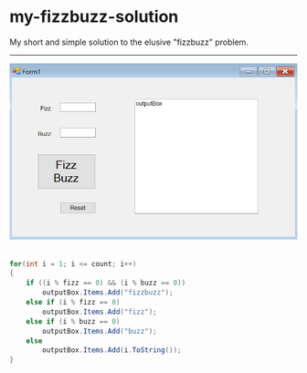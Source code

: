 # my-fizzbuzz-solution
My short and simple solution to the elusive "fizzbuzz" problem.

---

![fizzbuzz-form](https://github.com/EnEmerson/my-fizzbuzz-solution/blob/master/resources/fizzbuzz-form.png)


```c#

for(int i = 1; i <= count; i++)
{
	if ((i % fizz == 0) && (i % buzz == 0))
		outputBox.Items.Add("fizzbuzz");
	else if (i % fizz == 0)
		outputBox.Items.Add("fizz");
	else if (i % buzz == 0)
		outputBox.Items.Add("buzz");
	else
		outputBox.Items.Add(i.ToString());
}

```

